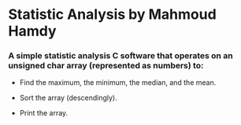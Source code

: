 # Statistic Analysis by Mahmoud Hamdy

### A simple statistic analysis C software that operates on an unsigned char array (represented as numbers) to:

* Find the maximum, the minimum, the median, and the mean.

* Sort the array (descendingly).

* Print the array.